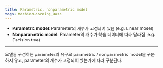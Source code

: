 ```yaml
---
title: Parametric, nonparametric model
tags: MachineLearning_Base
---
```


- **Parametric model**: Parameter의 개수가 고정되어 있음 (e.g. Linear model)
- **Nonparametric model**: Parameter의 개수가 학습 데이터에 따라 달라짐 (e.g. Decision tree)

<!--more-->
---

모델을 구성하는 parameter의 유무로 parametric / nonparametric model을 구분하지 않고, parameter의 개수가 고정되어 있는가에 따라 구분된다.
